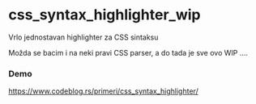 # css_syntax_highlighter_wip
Vrlo jednostavan highlighter za CSS sintaksu

Možda se bacim i na neki pravi CSS parser, a do tada je sve ovo WIP ....

### Demo

https://www.codeblog.rs/primeri/css_syntax_highlighter/
